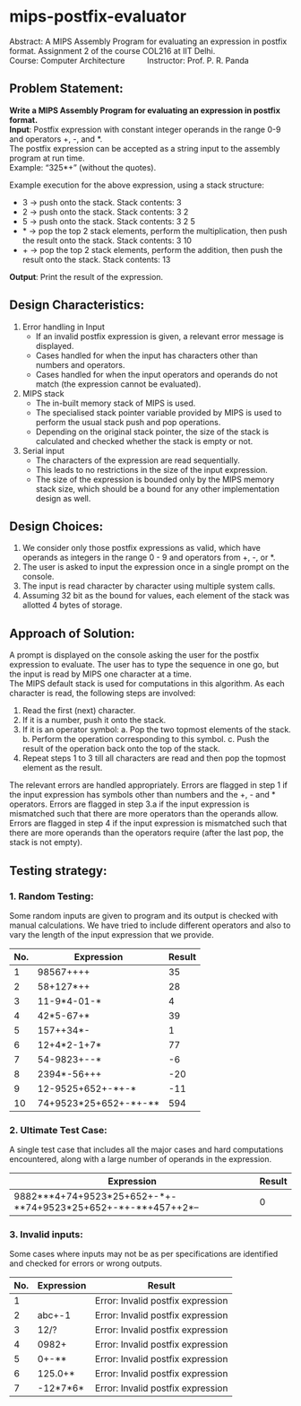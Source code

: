 # mips-postfix-evaluator
Abstract: A MIPS Assembly Program for evaluating an expression in postfix format. Assignment 2 of the course COL216 at IIT Delhi.    
Course: Computer Architecture &emsp; &emsp; Instructor: Prof. P. R. Panda
  
## Problem Statement:
**Write a MIPS Assembly Program for evaluating an expression in postfix format.**  
**Input**: Postfix expression with constant integer operands in the range 0-9 and operators +, -,
and \*.  
The postfix expression can be accepted as a string input to the assembly program at run time.  
Example: “325\*+” (without the quotes).  
  
Example execution for the above expression, using a stack structure:  
- 3 \-> push onto the stack. Stack contents: 3
- 2 \-> push onto the stack. Stack contents: 3 2
- 5 \-> push onto the stack. Stack contents: 3 2 5
- \* \-> pop the top 2 stack elements, perform the multiplication, then push the result onto the stack. Stack contents: 3 10
- \+ \-> pop the top 2 stack elements, perform the addition, then push the result onto the stack. Stack contents: 13
  
**Output**: Print the result of the expression.  
  
## Design Characteristics:

1. Error handling in Input
    - If an invalid postfix expression is given, a relevant error message is displayed.
    - Cases handled for when the input has characters other than numbers and operators.
    - Cases handled for when the input operators and operands do not match (the expression cannot be evaluated).
2. MIPS stack
    - The in-built memory stack of MIPS is used.
    - The specialised stack pointer variable provided by MIPS is used to perform the usual stack push and pop operations.
    - Depending on the original stack pointer, the size of the stack is calculated and checked whether the stack is empty or not.
3. Serial input
    - The characters of the expression are read sequentially.
    - This leads to no restrictions in the size of the input expression.
    - The size of the expression is bounded only by the MIPS memory stack size, which should be a bound for any other implementation design as well.

## Design Choices:

1. We consider only those postfix expressions as valid, which have operands as integers in the range 0 - 9 and operators from +, -, or *.
2. The user is asked to input the expression once in a single prompt on the console.
3. The input is read character by character using multiple system calls.
4. Assuming 32 bit as the bound for values, each element of the stack was allotted 4 bytes of storage.

## Approach of Solution:

A prompt is displayed on the console asking the user for the postfix expression to evaluate. The user has to type the sequence in one go, but the input is read by MIPS one character at a time.  
The MIPS default stack is used for computations in this algorithm. As each character is read, the following steps are involved:

1. Read the first (next) character.
2. If it is a number, push it onto the stack.
3. If it is an operator symbol:
    a. Pop the two topmost elements of the stack.
    b. Perform the operation corresponding to this symbol.
    c. Push the result of the operation back onto the top of the stack.
4. Repeat steps 1 to 3 till all characters are read and then pop the topmost element as the result.

The relevant errors are handled appropriately. Errors are flagged in step 1 if the input expression has symbols other than numbers and the +, - and * operators. Errors are flagged in step 3.a if the input expression is mismatched such that there are more operators than the operands allow. Errors are flagged in step 4 if the input expression is mismatched such that there are more operands than the operators require (after the last pop, the stack is not empty).

## Testing strategy:

### 1. Random Testing:

Some random inputs are given to program and its output is checked with manual calculations. We have tried to include different operators and also to vary the length of the input expression that we provide.


| **No.** | **Expression**   | **Result** |
|--------------|-----------------------|-----------------|
| 1            | 98567++++             | 35              |
| 2            | 58+127\*++             | 28              |
| 3            | 11-9\*4-01-\*           | 4               |
| 4            | 42\*5-67+\*             | 39              |
| 5            | 157++34\*-             | 1               |
| 6            | 12+4\*2-1+7\*           | 77              |
| 7            | 54-9823\+\-\-\*           | -6              |
| 8            | 2394\*-56+++           | -20             |
| 9            | 12-9525+652\+\-\*\+\-\*     | -11             |
| 10           | 74+9523\*25+652\+\-\*\+\-\*\* | 594             |

### 2. Ultimate Test Case:

A single test case that includes all the major cases and hard computations encountered, along with a large number of operands in the expression.

|**Expression** |**Result**|
|-----------------|------------|
|9882\*\*\*4\+74\+9523\*25\+652\+\-\*\+\-\*\*74\+9523\*25\+652\+\-\*\+\-\*\*\+457\+\+2\*– | 0

### 3. Invalid inputs:

Some cases where inputs may not be as per specifications are identified and checked for errors or wrong outputs.

| **No.** | **Expression** | **Result**                   |
|--------------|---------------------|-----------------------------------|
| 1            |                     | Error: Invalid postfix expression |
| 2            | abc\+\-1              | Error: Invalid postfix expression |
| 3            | 12/?                | Error: Invalid postfix expression |
| 4            | 0982+               | Error: Invalid postfix expression |
| 5            | 0\+\-\*\*               | Error: Invalid postfix expression |
| 6            | 125.0\+\*             | Error: Invalid postfix expression |
| 7            | \-12\*7\*6\*            | Error: Invalid postfix expression |


